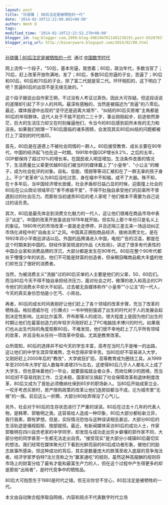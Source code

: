 ```yaml
---
layout: post
title: "孙骁骥 | 80后注定是被牺牲的一代"
date: '2014-02-19T12:22:00.002+08:00'
author: Wenh Q
tags:
modified_time: '2014-02-19T12:22:52.270+08:00'
blogger_id: tag:blogger.com,1999:blog-4961947611491238191.post-6528703774613237909
blogger_orig_url: http://binaryware.blogspot.com/2014/02/80.html
---
```

[孙骁骥 |
80后注定是被牺牲的一代](http://feedproxy.google.com/~r/chinadigitaltimes/IyPt/~3/4L6p3-Tb87k/)  通过
[中国数字时代](http://chinadigitaltimes.net/chinese)


网上流传一个段子，"50后，基本穷逼，晃悠着；60后，政治年代，多数当官了；70后，赶上改革开放吹满地，发了；80后，多数50后穷逼的子女，苦逼了；90后和00后，60后和70后的子女，除了富二代就是官二代。环环相扣的，这下明白了吧？苦逼80后的出现不是无缘无故的。"



这个段子据说出自作家王朔，不过没有人考证过真伪，因此大可存疑。但这段话说的道理却引起了不少人的共鸣。最深有感触的，当然是被描述为"苦逼"的八零后。最近，媒体报道中出现的"坚守还是逃离大城市"、"纠结的80后买房难"主角都是80后的年轻群体。这代人处于不尴不尬的二三十岁，事业刚刚起步，前途依然渺茫，巨大的生活压力却又在时刻催逼他们，令当今的80后感到前所未有的无力和沮丧。如果我们梳理一下80后面临的诸多困顿，会发现其实80后纠结的问题都被打上了深刻的时代烙印。



首先，80后是在道德上不被社会同情的一群人。80后接受教育、成长主要在90年代，中国的经济起飞也在这一时期。1991年中国GDP增长9.2%，之后的五年，GDP都保持了超过10%的增长率。在国民收入明显增加，生活条件改善的情况下，生活质量比父辈更优越80后们被当时的媒体戴上了"小皇帝"、"小公主"的帽子，成为社会批评的对象。自私、低能、懦弱等等词汇被扣在了一群无辜的孩子身上。不少"老革命"认为80后没吃过苦，身在福中不知福，成不了大器。殊不知，在十多年后，当中国经济增长放缓，社会矛盾却日益凸显的时候，迎面撞上社会的80后在公众舆论领域早已"爹不疼娘不爱"，不得不肚独自承受他们的前辈所不曾遇到过的社会压力。而那些当初谴责80后的老人家呢？他们根本不需要为自己说过的话负责。



其次，80后是最先体会到消费文化魅力的一代人，这让他们很难在商品市场中表示"淡定"。中国的改革开放虽说自1978年就开始，但实际上那个年份只是名义上的象征。1980年代的市场改革一直是走走停停，并且还隔三差五来一场运动纠正市场化进程中的"自由主义"之风。中国真正拥抱商品经济，接纳消费文化，是在1992年邓小平南巡讲话以后。外国的品牌涌进入中国，电视广告的泛滥，都是在这个时期来到中国的。财经作家吴晓波的作品《大败局》，讲述了很多有代表性的中国企业家和消费品牌的浮沉，大部分都是发生在90年代。80后在整个90年代都处于懵懂少年的状态，他们不可能是财富的创造者，但亲眼目睹商品极大丰盛的他们却充当了很好的消费者。



当然，为被消费主义"洗脑"过的80后买单的人主要是他们的父辈，50、60后们。而当80后今天不得不独自承担经济压力，面对社会之时，微薄的收入和高企的CPI令他们的消费水平却大不如前。过去被无良媒体称作"小皇帝""小公主"的一代人，今天的真实身份恐怕是小乞丐、小屌丝。



再者，80后的成长时间表刚好让他们赶上了各个领域的改革步骤，充当了改革的牺牲品。格拉德威尔在《引爆点》一书中特别强调了出生的时代对于人的发展会起到决定性影响。比如比尔盖茨、乔布斯等人的成功，很大程度上是因为他们出生的时期让他们在最富创造力的年轻岁月刚好赶上了PC电脑技术博兴的时代。如果我们也从出生代际的角度观察80后，不难发现，他们很不幸地赶上了几乎所有领域的改革，并且没有从任何一项改革中受益。尤其是教育改革。



众所周知，80后的选择并不如今天的学生丰富，高考在当时几乎是唯一的出路，这让他们的中学生涯异常难熬，念书念得非常辛苦。当80后好不容易进入大学，又刚好赶上2000年后的"教改"，大学疯狂扩招，高等教育成为圈钱工具。从1999年至2005年大学扩招人数每年递增25％左右，这使得80后几乎人人都名义上成了大学生，但也意味着他们一毕业，就要面临就业者众多，而岗位稀少的困境，而当80后好不容易找到工作、立足未稳，国家却又搞起了社会保障改革和退休制度改革，80后又成为了首批必须缴纳社保到65岁的职场新人。当80后开始成家立业、一咬牙考虑买房时，房产限购政策的改革让他们连房奴都当不成，沦为城市里"无根"的一族。前后这么一折腾，大部分80给弄得没了心气儿。



另外，社会对于80后的生存状态进行了严重的误读。80后在过去十几年的代表人物，是韩寒、郭敬明之类。这容易给人造成一种印象，80后大部分都标新立异，我行我素，颇有梦想。但是，实际情况恐怕与这种误读相去甚远，大部分80后的生活轨迹是循规蹈矩、按部就班。最近，有新闻媒体采访80后的成功人士，作家郭敬明在四川自贡老家的中学同学，却发现与成功走出穷乡僻壤的郭作家不同，大部分他的同学甚至一生都无法走出自贡。"接受现实"是大部分小城镇80后最切实的想法。我们经常在媒体聚光灯下看到光鲜亮丽的80后成功者形象，被他们的励志故事所感染，但这种成功的背后，其实是数量庞大的跌落至收入底层的竞争淘汰者。经济学家罗伯特?法兰克称之为"赢家通吃"的规则，虽然这种高报酬的规则将市场上的财富分给了最有才能和最富生产力的人，但在这个过程中产生得更多的却是那些"出局者"，是时代竞争中的牺牲品。



80后大可抱怨生于1980是时代之错。但无论你甘不甘心，80后注定是被牺牲的一代。

本文由自动聚合程序取自网络，内容和观点不代表数字时代立场
